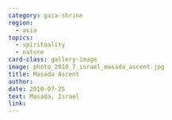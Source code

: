```yaml
---
category: gaia-shrine
region:
  - asia
topics:
  - spirituality
  - nature
card-class: gallery-image
image: photo_2010_7_israel_masada_ascent.jpg
title: Masada Ascent
author:
date: 2010-07-25
text: Masada, Israel
link:
---
```

